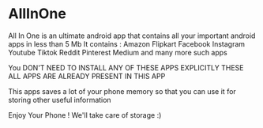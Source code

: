 # AllInOne

All In One is an ultimate android app that contains all your important android apps in less than 5 Mb
It contains :
Amazon
Flipkart
Facebook
Instagram
Youtube
Tiktok
Reddit
Pinterest
Medium
and many more such apps

You DON'T NEED TO INSTALL ANY OF THESE APPS EXPLICITLY
THESE ALL APPS ARE ALREADY PRESENT IN THIS APP

This apps saves a lot of your phone memory so that you can use it for storing other useful information

Enjoy Your Phone ! We'll take care of storage :)
